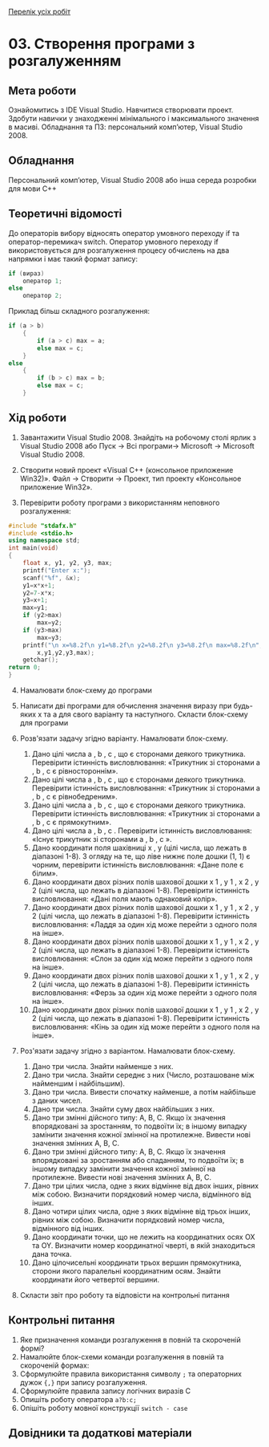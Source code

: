 [Перелік усіх робіт](README.md)

# 03. Створення програми з розгалуженням

## Мета роботи 

Ознайомитись з IDE Visual Studio. Навчитися створювати проект. Здобути навички у знаходженнi мінімального і максимального значення в масиві.
Обладнання та ПЗ: персональний комп’ютер, Visual Studio 2008.

## Обладнання

Персональний комп’ютер, Visual Studio 2008 або інша середа розробки для мови C++


## Теоретичні відомості

До операторів вибору відносять оператор умовного переходу if та оператор-перемикач switch. Оператор умовного переходу if використовується для розгалуження процесу обчислень на два напрямки і має такий формат запису:
```cpp
if (вираз) 
	оператор 1;
else
	оператор 2;
```
Приклад більш складного розгалуження:
```cpp
if (а > b)
	{ 
		if (а > с) max = а;
		else max = с; 
	}
else 
	{
		if (b > c) max = b;
		else max = c; 
	}
```



## Хід роботи


1. Завантажити Visual Studio 2008. Знайдіть на робочому столі ярлик з Visual Studio 2008 або Пуск → Всі програми→ Microsoft → Microsoft Visual Studio 2008.

2. Створити новий проект «Visual C++ (консольное приложение Win32)». Файл → Cтворити → Проект, тип проекту «Консольное приложение Win32».

3. Перевірити роботу програми з використанням неповного розгалуження:
```cpp
#include "stdafx.h"
#include <stdio.h>
using namespace std;
int main(void)
{   
	float x, y1, y2, y3, max;
	printf("Enter x:");   
	scanf("%f", &x);
	y1=x*x+1; 
	y2=7-x*x;  
	y3=x+1;
	max=y1;   
	if (y2>max)  
	    max=y2;  
	if (y3>max)   
	    max=y3; 
	printf("\n x=%8.2f\n y1=%8.2f\n y2=%8.2f\n y3=%8.2f\n max=%8.2f\n",
		x,y1,y2,y3,max); 
	getchar();
return 0;
}
```
4. Намалювати блок-схему до програми
5. Написати дві програми для обчислення значення виразу при будь-яких х та а для свого варіанту та наступного. Скласти блок-схему для програми
6. Розв'язати задачу згідно варіанту. Намалювати блок-схему.
	1. Дано цілі числа a , b , c , що є сторонами деякого трикутника. Перевірити істинність висловлювання: «Трикутник зі сторонами a , b , c є рівностороннім».
	2. Дано цілі числа a , b , c , що є сторонами деякого трикутника. Перевірити істинність висловлювання: «Трикутник зі сторонами a , b , c є рівнобедреним».
	3. Дано цілі числа a , b , c , що є сторонами деякого трикутника. Перевірити істинність висловлювання: «Трикутник зі сторонами a , b , c є прямокутним».
	4. Дано цілі числа a , b , c . Перевірити істинність висловлювання: «Існує трикутник зі сторонами a , b , c ».
	5. Дано координати поля шахівниці x , y (цілі числа, що лежать в діапазоні 1-8). З огляду на те, що ліве нижнє поле дошки (1, 1) є чорним, перевірити істинність висловлювання: «Дане поле є білим».
	6. Дано координати двох різних полів шахової дошки x 1 , y 1 , x 2 , y 2 (цілі числа, що лежать в діапазоні 1-8). Перевірити істинність висловлювання: «Дані поля мають однаковий колір».
	7. Дано координати двох різних полів шахової дошки x 1 , y 1 , x 2 , y 2 (цілі числа, що лежать в діапазоні 1-8). Перевірити істинність висловлювання: «Ладдя за один хід може перейти з одного поля на інше».
	8. Дано координати двох різних полів шахової дошки x 1 , y 1 , x 2 , y 2 (цілі числа, що лежать в діапазоні 1-8). Перевірити істинність висловлювання: «Слон за один хід може перейти з одного поля на інше».
	9. Дано координати двох різних полів шахової дошки x 1 , y 1 , x 2 , y 2 (цілі числа, що лежать в діапазоні 1-8). Перевірити істинність висловлювання: «Ферзь за один хід може перейти з одного поля на інше».
	10. Дано координати двох різних полів шахової дошки x 1 , y 1 , x 2 , y 2 (цілі числа, що лежать в діапазоні 1-8). Перевірити істинність висловлювання: «Кінь за один хід може перейти з одного поля на інше».

7. Роз'язати задачу згідно з варіантом. Намалювати блок-схему.
	1. Дано три числа. Знайти найменше з них.
	2. Дано три числа. Знайти середнє з них (Число, розташоване між найменшим і найбільшим).
	3. Дано три числа. Вивести спочатку найменше, а потім найбільше з даних чисел.
	4. Дано три числа. Знайти суму двох найбільших з них.
	5. Дано три змінні дійсного типу: A, B, C. Якщо їх значення впорядковані за зростанням, то подвоїти їх; в іншому випадку замінити значення кожної змінної на протилежне. Вивести нові значення змінних A, B, C.
	6. Дано три змінні дійсного типу: A, B, C. Якщо їх значення впорядковані за зростанням або спаданням, то подвоїти їх; в іншому випадку замінити значення кожної змінної на протилежне. Вивести нові значення змінних A, B, C.
	7. Дано три цілих числа, одне з яких відмінне від двох інших, рівних між собою. Визначити порядковий номер числа, відмінного від інших.
	8. Дано чотири цілих числа, одне з яких відмінне від трьох інших, рівних між собою. Визначити порядковий номер числа, відмінного від інших.
	9. Дано координати точки, що не лежить на координатних осях OX та OY. Визначити номер координатної чверті, в якій знаходиться дана точка.
	10. Дано цілочисельні координати трьох вершин прямокутника, сторони якого паралельні координатним осям. Знайти координати його четвертої вершини.

8. Скласти звіт про роботу та відповісти на контрольні питання

## Контрольні питання

1.	Яке призначення команди розгалуження в повній та скороченій формі?
2.	Намалюйте блок-схеми команди розгалуження в повній та скороченій формах: 
3.	Сформулюйте правила використання  символу `;` та операторних дужок `{,}` при запису розгалуження. 
4.	Сформулюйте правила запису логічних виразів С
5.  Опишіть роботу оператора `a?b:c;`
6.  Опішіть роботу мовної конструкції `switch - case`

## Довідники та додаткові матеріали
